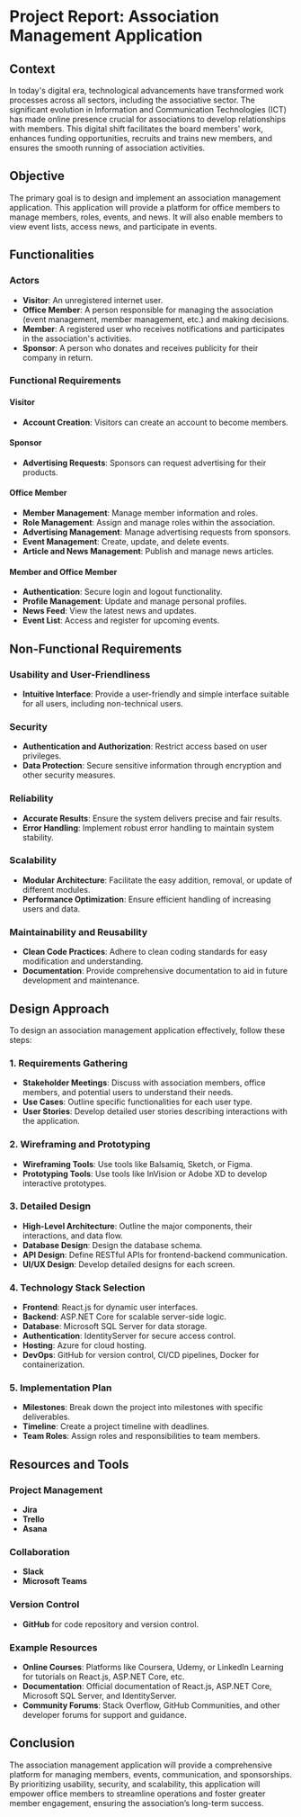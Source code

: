 # Project Report: Association Management Application

## Context
In today's digital era, technological advancements have transformed work processes across all sectors, including the associative sector. The significant evolution in Information and Communication Technologies (ICT) has made online presence crucial for associations to develop relationships with members. This digital shift facilitates the board members' work, enhances funding opportunities, recruits and trains new members, and ensures the smooth running of association activities.

## Objective
The primary goal is to design and implement an association management application. This application will provide a platform for office members to manage members, roles, events, and news. It will also enable members to view event lists, access news, and participate in events.

## Functionalities

### Actors
- **Visitor**: An unregistered internet user.
- **Office Member**: A person responsible for managing the association (event management, member management, etc.) and making decisions.
- **Member**: A registered user who receives notifications and participates in the association's activities.
- **Sponsor**: A person who donates and receives publicity for their company in return.

### Functional Requirements

#### Visitor
- **Account Creation**: Visitors can create an account to become members.

#### Sponsor
- **Advertising Requests**: Sponsors can request advertising for their products.

#### Office Member
- **Member Management**: Manage member information and roles.
- **Role Management**: Assign and manage roles within the association.
- **Advertising Management**: Manage advertising requests from sponsors.
- **Event Management**: Create, update, and delete events.
- **Article and News Management**: Publish and manage news articles.

#### Member and Office Member
- **Authentication**: Secure login and logout functionality.
- **Profile Management**: Update and manage personal profiles.
- **News Feed**: View the latest news and updates.
- **Event List**: Access and register for upcoming events.

## Non-Functional Requirements

### Usability and User-Friendliness
- **Intuitive Interface**: Provide a user-friendly and simple interface suitable for all users, including non-technical users.

### Security
- **Authentication and Authorization**: Restrict access based on user privileges.
- **Data Protection**: Secure sensitive information through encryption and other security measures.

### Reliability
- **Accurate Results**: Ensure the system delivers precise and fair results.
- **Error Handling**: Implement robust error handling to maintain system stability.

### Scalability
- **Modular Architecture**: Facilitate the easy addition, removal, or update of different modules.
- **Performance Optimization**: Ensure efficient handling of increasing users and data.

### Maintainability and Reusability
- **Clean Code Practices**: Adhere to clean coding standards for easy modification and understanding.
- **Documentation**: Provide comprehensive documentation to aid in future development and maintenance.

## Design Approach
To design an association management application effectively, follow these steps:

### 1. Requirements Gathering
- **Stakeholder Meetings**: Discuss with association members, office members, and potential users to understand their needs.
- **Use Cases**: Outline specific functionalities for each user type.
- **User Stories**: Develop detailed user stories describing interactions with the application.

### 2. Wireframing and Prototyping
- **Wireframing Tools**: Use tools like Balsamiq, Sketch, or Figma.
- **Prototyping Tools**: Use tools like InVision or Adobe XD to develop interactive prototypes.

### 3. Detailed Design
- **High-Level Architecture**: Outline the major components, their interactions, and data flow.
- **Database Design**: Design the database schema.
- **API Design**: Define RESTful APIs for frontend-backend communication.
- **UI/UX Design**: Develop detailed designs for each screen.

### 4. Technology Stack Selection
- **Frontend**: React.js for dynamic user interfaces.
- **Backend**: ASP.NET Core for scalable server-side logic.
- **Database**: Microsoft SQL Server for data storage.
- **Authentication**: IdentityServer for secure access control.
- **Hosting**: Azure for cloud hosting.
- **DevOps**: GitHub for version control, CI/CD pipelines, Docker for containerization.

### 5. Implementation Plan
- **Milestones**: Break down the project into milestones with specific deliverables.
- **Timeline**: Create a project timeline with deadlines.
- **Team Roles**: Assign roles and responsibilities to team members.

## Resources and Tools

### Project Management
- **Jira**
- **Trello**
- **Asana**

### Collaboration
- **Slack**
- **Microsoft Teams**

### Version Control
- **GitHub** for code repository and version control.

### Example Resources
- **Online Courses**: Platforms like Coursera, Udemy, or LinkedIn Learning for tutorials on React.js, ASP.NET Core, etc.
- **Documentation**: Official documentation of React.js, ASP.NET Core, Microsoft SQL Server, and IdentityServer.
- **Community Forums**: Stack Overflow, GitHub Communities, and other developer forums for support and guidance.

## Conclusion
The association management application will provide a comprehensive platform for managing members, events, communication, and sponsorships. By prioritizing usability, security, and scalability, this application will empower office members to streamline operations and foster greater member engagement, ensuring the association’s long-term success.
